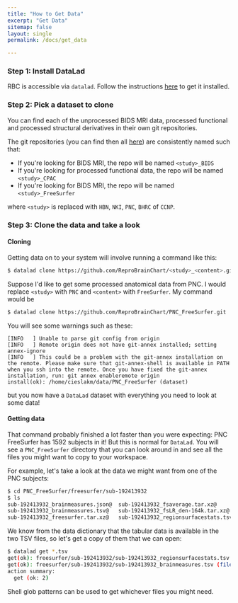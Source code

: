 ```yaml
---
title: "How to Get Data"
excerpt: "Get Data"
sitemap: false
layout: single
permalink: /docs/get_data

---
```


### Step 1: Install DataLad

RBC is accessible via `datalad`. Follow the instructions [here](https://www.datalad.org/#install)
to get it installed.

### Step 2: Pick a dataset to clone

You can find each of the unprocessed BIDS MRI data, processed functional and processed structural
derivatives in their own git repositories.

The git repositories (you can find then all
[here](https://github.com/orgs/ReproBrainChart/repositories)) are consistently named such that:

 * If you're looking for BIDS MRI, the repo will be named `<study>_BIDS`
 * If you're looking for processed functional data, the repo will be named `<study>_CPAC`
 * If you're looking for BIDS MRI, the repo will be named `<study>_FreeSurfer`

where `<study>` is replaced with `HBN`, `NKI`, `PNC`, `BHRC` of `CCNP`.


### Step 3: Clone the data and take a look

#### Cloning

Getting data on to your system will involve running a command like this:

```bash
$ datalad clone https://github.com/ReproBrainChart/<study>_<content>.git
```

Suppose I'd like to get some processed anatomical data from PNC. I would replace `<study>`
with `PNC` and `<content>` with `FreeSurfer`. My command would be

```bash
$ datalad clone https://github.com/ReproBrainChart/PNC_FreeSurfer.git
```

You will see some warnings such as these:

```
[INFO   ] Unable to parse git config from origin
[INFO   ] Remote origin does not have git-annex installed; setting annex-ignore
[INFO   ] This could be a problem with the git-annex installation on the remote. Please make sure that git-annex-shell is available in PATH when you ssh into the remote. Once you have fixed the git-annex installation, run: git annex enableremote origin
install(ok): /home/cieslakm/data/PNC_FreeSurfer (dataset)
```

but you now have a `DataLad` dataset with everything you need to look at some data!

#### Getting data

That command probably finished a lot faster than you were expecting: PNC FreeSurfer has 1592
subjects in it! But this is normal for `DataLad`. You will see a `PNC_FreeSurfer` directory
that you can look around in and see all the files you might want to copy to your workspace.

For example, let's take a look at the data we might want from one of the PNC subjects:

```bash
$ cd PNC_FreeSurfer/freesurfer/sub-192413932
$ ls
sub-192413932_brainmeasures.json@  sub-192413932_fsaverage.tar.xz@
sub-192413932_brainmeasures.tsv@   sub-192413932_fsLR_den-164k.tar.xz@
sub-192413932_freesurfer.tar.xz@   sub-192413932_regionsurfacestats.tsv@
```

We know from the data dictionary that the tabular data is available in the
two TSV files, so let's get a copy of them that we can open:

```bash
$ datalad get *.tsv
get(ok): freesurfer/sub-192413932/sub-192413932_regionsurfacestats.tsv (file) [from output-storage...]
get(ok): freesurfer/sub-192413932/sub-192413932_brainmeasures.tsv (file) [from output-storage...]
action summary:
  get (ok: 2)
```

Shell glob patterns can be used to get whichever files you might need.




